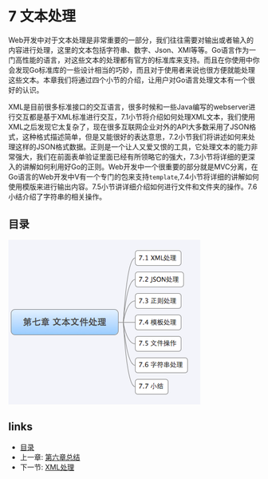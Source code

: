 # 7 文本处理
Web开发中对于文本处理是非常重要的一部分，我们往往需要对输出或者输入的内容进行处理，这里的文本包括字符串、数字、Json、XMl等等。Go语言作为一门高性能的语言，对这些文本的处理都有官方的标准库来支持。而且在你使用中你会发现Go标准库的一些设计相当的巧妙，而且对于使用者来说也很方便就能处理这些文本。本章我们将通过四个小节的介绍，让用户对Go语言处理文本有一个很好的认识。

XML是目前很多标准接口的交互语言，很多时候和一些Java编写的webserver进行交互都是基于XML标准进行交互，7.1小节将介绍如何处理XML文本，我们使用XML之后发现它太复杂了，现在很多互联网企业对外的API大多数采用了JSON格式，这种格式描述简单，但是又能很好的表达意思，7.2小节我们将讲述如何来处理这样的JSON格式数据。正则是一个让人又爱又恨的工具，它处理文本的能力非常强大，我们在前面表单验证里面已经有所领略它的强大，7.3小节将详细的更深入的讲解如何利用好Go的正则。Web开发中一个很重要的部分就是MVC分离，在Go语言的Web开发中V有一个专门的包来支持`template`,7.4小节将详细的讲解如何使用模版来进行输出内容。7.5小节讲详细介绍如何进行文件和文件夹的操作。7.6小结介绍了字符串的相关操作。

## 目录
   ![](images/navi7.png?raw=true)

## links
   * [目录](<preface.md>)
   * 上一章: [第六章总结](<06.5.md>)
   * 下一节: [XML处理](<07.1.md>)
